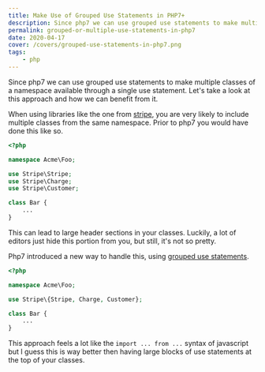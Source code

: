 ```yaml
---
title: Make Use of Grouped Use Statements in PHP7+
description: Since php7 we can use grouped use statements to make multiple classes of a namespace available through a single use statement.
permalink: grouped-or-multiple-use-statements-in-php7
date: 2020-04-17
cover: /covers/grouped-use-statements-in-php7.png
tags:
    - php
---
```


Since php7 we can use grouped use statements to make multiple classes of a namespace available through a single use statement. Let's take a look at this approach and how we can benefit from it.

<!-- more -->

When using libraries like the one from [stripe](https://github.com/stripe/stripe-php), you are very likely to include multiple classes from the same namespace. Prior to php7 you would have done this like so.

```php
<?php

namespace Acme\Foo;

use Stripe\Stripe;
use Stripe\Charge;
use Stripe\Customer;

class Bar {
    ...
}
```

This can lead to large header sections in your classes. Luckily, a lot of editors just hide this portion from you, but still, it's not so pretty.

Php7 introduced a new way to handle this, using [grouped use statements](https://www.php.net/manual/de/language.namespaces.importing.php#language.namespaces.importing.group). 

```php
<?php

namespace Acme\Foo;

use Stripe\{Stripe, Charge, Customer};

class Bar {
    ...
}
```

This approach feels a lot like the `import ... from ...` syntax of javascript but I guess this is way better then having large blocks of use statements at the top of your classes.